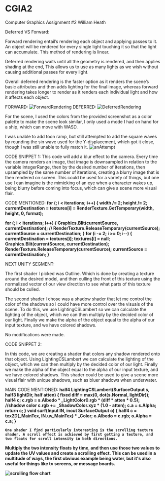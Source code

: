# CGIA2
Computer Graphics Assignment #2
William Heath

Deferred VS Forward:

Forward rendering entail’s rendering each object and applying passes to it. An object will be rendered for every single light touching it so that the light can accumulate. This method of rendering is linear.

Deferred rendering waits until all the geometry is rendered, and then applies shading at the end, This allows us to use as many lights as we wish without causing additional passes for every light.

Overall deferred rendering is the faster option as it renders the scene’s basic attributes and then adds lighting for the final image, whereas forward rendering takes longer to render as it renders each individual light and how it affects each object.

FORWARD:
![ForwardRendering](https://user-images.githubusercontent.com/92412422/228296690-e75bd236-8be7-4b71-a0b9-00ad93fce561.png)
DEFERRED:
![DeferredRendering](https://user-images.githubusercontent.com/92412422/228296742-7a51ccfb-aee7-4857-9573-92d623f2c436.png)

For the scene, I used the colors from the provided screenshot as a color palette to make the scene look similar, I only used a mode I had on hand for a ship, which can move with WASD. 

I was unable to add toon ramp, but still attempted to add the square waves by rounding the sin wave used for the Y-displacement, which got it close, though I was still unable to fully match it.
![anAttempt](https://user-images.githubusercontent.com/92412422/228524923-12bc8d74-f4cb-443b-b69f-6a8dd9b744d5.png)

CODE SNIPPET 1:
This code will add a blur effect to the camera. Every time the camera renders an image, that image is downsampled in relation to the variable integerRange, then by the desired number of iterations, then upsampled by the same number of iterations, creating a blurry image that is then rendered on screen. This could be used for a variety of things, but one use I can imagine is the mimicking of an eye when a character wakes up, being blurry before coming into focus, which can give a scene more visual flair. 

CODE MENTIONED:
<b> for (; i < iterations; i++) {
width /= 2;
height /= 2;
currentDestination = textures[i] =
RenderTexture.GetTemporary(width, height, 0,
format); </b>

<b> for (; i < iterations; i++) {
Graphics.Blit(currentSource,
currentDestination);
// RenderTexture.ReleaseTemporary(currentSource);
currentSource = currentDestination;
}
for (i -= 2; i >= 0; i--) {
currentDestination = textures[i];
textures[i] = null;
Graphics.Blit(currentSource,
currentDestination);
RenderTexture.ReleaseTemporary(currentSource);
currentSource = currentDestination;
} </b>
  
  NEXT UNITY SEGMENT:
  
The first shader I picked was Outline. Which is done by creating a texture around the desired model, and then culling the front of this texture using the normalized vector of our view direction to see what parts of this texture should be culled.

The second shader I chose was a shadow shader that let me control the color of the shadows so I could have more control over the visuals of the scene. To do this, we use LightingCSLambert so we can calculate the lighting of the object, which we can then multiply by the decided color of our light. Finally we make the alpha of the object equal to the alpha of our input texture, and we have colored shadows.

No modifications were made.
  
  CODE SNIPPET 2:
  
  In this code, we are creating a shader that colors any shadow rendered onto that object. Using LightingCSLambert we can calculate the lighting of the object, which we can then multiply by the decided color of our light. Finally we make the alpha of the object equal to the alpha of our input texture, and we have colored shadows. This shader could be used to give a scene more visual flair with unique shadows, such as bluer shadows when underwater.
  
  MAIN CODE MENTIONED:
  <b> half4 LightingCSLambert(SurfaceOutput s, half3
lightDir, half atten) {
fixed diff = max(0, dot(s.Normal, lightDir));
half4 c;
c.rgb = s.Albedo * _LightColor0.rgb * (diff *
atten * 0.5);
//shadow color
c.rgb += _ShadowColor.xyz * (1.0 - atten);
c.a = s.Alpha;
return c;
}
void surf(Input IN, inout SurfaceOutput o) {
half4 c = tex2D(_MainTex, IN.uv_MainTex) *
_Color;
o.Albedo = c.rgb;
o.Alpha = c.a;
} <b>
    
    One shader I find particularly interesting is the scrolling texture shader. A scroll effect is achieved by first getting a texture, and two floats for scroll intensity in both directions.
Multiply the two intensity floats by time, and then use those two values to update the UV values and create a scrolling effect. This can be used in a multitude of ways, the first obvious example being water, but it's also useful for things like tv screens, or message boards.

![scrolling flow chart](https://user-images.githubusercontent.com/92412422/228527662-215a0cbd-3ddb-459b-a6eb-b10a5b2d91d8.png)
